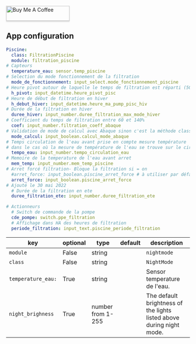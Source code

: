 <a href="https://www.buymeacoffee.com/uMhxJCzPS" target="_blank"><img
src="https://www.buymeacoffee.com/assets/img/custom_images/orange_img.png"
alt="Buy Me A Coffee" style="height: 41px !important;width: 174px
!important;box-shadow: 0px 3px 2px 0px rgba(190, 190, 190, 0.5)
!important;-webkit-box-shadow: 0px 3px 2px 0px rgba(190, 190, 190, 0.5)
!important;" ></a>

## App configuration

```yaml
Piscine:
  class: FiltrationPiscine
  module: filtration_piscine
# Capteurs
  temperature_eau: sensor.temp_piscine
# Selection du mode fonctionnement de la filtration
  mode_de_fonctionnement: input_select.mode_fonctionnement_piscine
# Heure pivot autour de laquelle le temps de filtration est réparti (50/50)
  h_pivot: input_datetime.heure_pivot_pisc
# Heure de début de filtration en hiver
  h_debut_hiver: input_datetime.heure_ma_pump_pisc_hiv
# Durée de la filtration en hiver
  duree_hiver: input_number.duree_filtration_max_mode_hiver
# Coefficient du temps de filtration entre 60 et 140%
  coef: input_number.filtration_coeff_abaque
# Validation de mode de calcul avec Abaque sinon c'est la méthode classique (T°/2)
  mode_calcul: input_boolean.calcul_mode_abaque
# Temps circulation de l'eau avant prise en compte mesure température
# dans le cas où la mesure de température de l'eau se trouve sur le circuit de pompage
  tempo_eau: input_number.tempo_circulation_eau
# Memoire de la temperature de l'eau avant arret
  mem_temp: input_number.mem_temp_piscine
# Arret forcé filtration- Bloque la filtration si = on
  #arret_force: input_boolean.piscine_arret_force # à utiliser par défaut
  arret_force: input_boolean.piscine_arret_force
# Ajouté le 30 mai 2022
  # Durée de la filtration en ete
  duree_filtration_ete: input_number.duree_filtration_ete

# Actionneurs
  # Switch de commande de la pompe
  cde_pompe: switch.ppe_filtration
  # Affichage dans HA des heures de filtration
  periode_filtration: input_text.piscine_periode_filtration
```

key | optional | type | default | description
-- | -- | -- | -- | --
`module` | False | string | | `nightmode`
`class` | False | string | | `NightMode`
`temperature_eau:` | True | string || Sensor temperature de l'eau.
`night_brighness` | True | number from 1-255 || The default brightness of the lights listed above during night mode.

